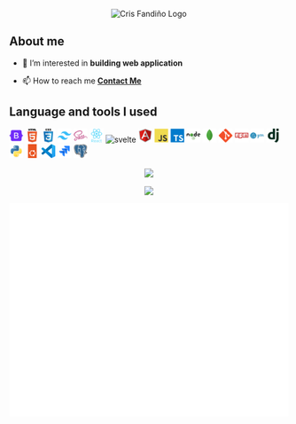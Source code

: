 <p align="center" style="text-align:center" >
  
  <img alt="Cris Fandiño Logo" width="150" height="150" src="https://crisfandino.vercel.app/favicon.png"/>
</p>

## About me

- 👀 I’m interested in **building web application**

- 📫 How to reach me <a href="https://crisfandino.vercel.app/#contacts"><b>Contact Me </b> </a>

## Language and tools I used
<p align="left">
    <img src="https://raw.githubusercontent.com/devicons/devicon/master/icons/bootstrap/bootstrap-plain.svg" alt="bootstrap" width="25" height="25" />
    <img src="https://raw.githubusercontent.com/devicons/devicon/master/icons/html5/html5-original-wordmark.svg" alt="html5" width="25" height="25" />
    <img src="https://raw.githubusercontent.com/devicons/devicon/master/icons/css3/css3-original-wordmark.svg" alt="css3" width="25" height="25" />
    <img src="https://raw.githubusercontent.com/devicons/devicon/master/icons/tailwindcss/tailwindcss-original.svg" alt="tailwind" width="25" height="25" />
    <img src="https://raw.githubusercontent.com/devicons/devicon/master/icons/sass/sass-original.svg" alt="sass" width="25" height="25" />
    <img src="https://raw.githubusercontent.com/devicons/devicon/master/icons/react/react-original-wordmark.svg" alt="react" width="25" height="25" />
    <img src="https://upload.wikimedia.org/wikipedia/commons/thumb/1/1b/Svelte_Logo.svg/512px-Svelte_Logo.svg.png" alt="svelte" width="25" height="25" />
   <img src="https://github.com/devicons/devicon/raw/master/icons/angularjs/angularjs-original.svg" alt="angular 2.0+" width="25" height="25" />
    <img src="https://raw.githubusercontent.com/devicons/devicon/master/icons/javascript/javascript-original.svg" alt="javascript" width="25" height="25" />
    <img src="https://raw.githubusercontent.com/devicons/devicon/master/icons/typescript/typescript-original.svg" alt="typescript" width="25" height="25" />
    <img src="https://raw.githubusercontent.com/devicons/devicon/master/icons/nodejs/nodejs-original-wordmark.svg" alt="nodejs" width="25" height="25" />
    <img src="https://raw.githubusercontent.com/devicons/devicon/master/icons/mongodb/mongodb-original.svg" alt="mongodb" width="25" height="25" />
    <img src="https://raw.githubusercontent.com/devicons/devicon/master/icons/git/git-original.svg" alt="git" width="25" height="25" />
    <img src="https://raw.githubusercontent.com/devicons/devicon/master/icons/npm/npm-original-wordmark.svg" alt="npm" width="25" height="25" />
   <img src="https://raw.githubusercontent.com/devicons/devicon/master/icons/yarn/yarn-original-wordmark.svg" alt="yarn" width="25" height="25" />
   <img src="https://raw.githubusercontent.com/devicons/devicon/master/icons/django/django-plain.svg" alt="django" width="25" height="25" />
   <img src="https://raw.githubusercontent.com/devicons/devicon/master/icons/python/python-original.svg" alt="python" width="25" height="25" />
   <img src="https://raw.githubusercontent.com/devicons/devicon/master/icons/ubuntu/ubuntu-plain.svg" alt="ubuntu" width="25" height="25" />
   <img src="https://github.com/devicons/devicon/raw/master/icons/vscode/vscode-original.svg" alt="vscode" width="25" height="25" />
   <img src="https://github.com/devicons/devicon/raw/master/icons/jira/jira-original.svg" alt="jira" width="25" height="25" />
   <img src="https://raw.githubusercontent.com/devicons/devicon/master/icons/postgresql/postgresql-original.svg" alt="postgresql" width="25" height="25" />
</p>

<p align="center">
  <a href="https://github.com/darkcris1/github-readme-stats">
    <img align="center" src="https://github-readme-stats.vercel.app/api/top-langs/?username=darkcris1&layout=compact" />
  </a>
</p>
<p align="center">
  <a href="https://github.com/darkcris1/convoychat">
    <img align="center" src="https://github-readme-stats.vercel.app/api?username=darkcris1&show_icons=true&theme=light" />
  </a>
</p>


<p align="center">
  
  <img  src="https://raw.githubusercontent.com/darkcris1/darkcris1/master/github-metrics.svg" alt="Cris Fandiño"/>

</p>
